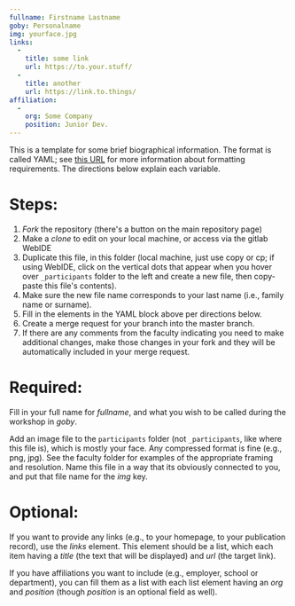 ```yaml
---
fullname: Firstname Lastname
goby: Personalname
img: yourface.jpg
links:
  -
    title: some link
    url: https://to.your.stuff/
  -
    title: another
    url: https://link.to.things/
affiliation:
  -
    org: Some Company
    position: Junior Dev.
---
```

This is a template for some brief biographical information.  The format is called YAML; see [this URL](http://yaml.org/spec/) for more information about formatting requirements.  The directions below explain each variable.

# Steps:

 1. *Fork* the repository (there's a button on the main repository page)
 2. Make a *clone* to edit on your local machine, or access via the gitlab WebIDE
 3. Duplicate this file, in this folder (local machine, just use copy or cp; if using WebIDE, click on the vertical dots that appear when you hover over `_participants` folder to the left and create a new file, then copy-paste this file's contents).
 4. Make sure the new file name corresponds to your last name (i.e., family name or surname).
 5. Fill in the elements in the YAML block above per directions below.
 6. Create a merge request for your branch into the master branch.
 7. If there are any comments from the faculty indicating you need to make additional changes, make those changes in your fork and they will be automatically included in your merge request.

# Required:

Fill in your full name for *fullname*, and what you wish to be called during the workshop in *goby*.

Add an image file to the `participants` folder (not `_participants`, like where this file is), which is mostly your face.  Any compressed format is fine (e.g., png, jpg).  See the faculty folder for examples of the appropriate framing and resolution.  Name this file in a way that its obviously connected to you, and put that file name for the *img* key.

# Optional:

If you want to provide any links (e.g., to your homepage, to your publication record), use the *links* element.  This element should be a list, which each item having a *title* (the text that will be displayed) and *url* (the target link).

If you have affiliations you want to include (e.g., employer, school or department), you can fill them as a list with each list element having an *org* and *position* (though *position* is an optional field as well).